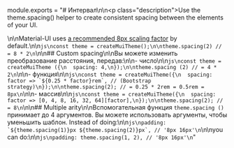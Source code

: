module.exports = "# Интервал\n\n<p class=\"description\">Use the theme.spacing() helper to create consistent spacing between the elements of your UI.</p>\n\nMaterial-UI uses [a recommended 8px scaling factor](https://material.io/design/layout/understanding-layout.html) by default.\n\n```js\nconst theme = createMuiTheme();\n\ntheme.spacing(2) // = 8 * 2\n```\n\n## Custom spacing\n\nВы можете изменить преобразование расстояния, передав:\n\n- число\n\n```js\nconst theme = createMuiTheme ({\n  spacing: 4,\n});\n\ntheme.spacing (2) // = 4 * 2\n```\n\n- функция\n\n```js\nconst theme = createMuiTheme({\n  spacing: factor => `${0.25 * factor}rem`, // (Bootstrap strategy)\n});\n\ntheme.spacing(2); // = 0.25 * 2rem = 0.5rem = 8px\n```\n\n- массив\n\n```js\nconst theme = createMuiTheme({\n  spacing: factor => [0, 4, 8, 16, 32, 64][factor],\n});\n\ntheme.spacing(2); // = 8\n```\n\n## Multiple arity\n\nВспомогательная функция ` theme.spacing () ` принимает до 4 аргументов. Вы можете использовать аргументы, чтобы уменьшить шаблон. Instead of doing:\n\n```js\npadding: `${theme.spacing(1)}px ${theme.spacing(2)}px`, // '8px 16px'\n```\n\nyou can do:\n\n```js\npadding: theme.spacing(1, 2), // '8px 16px'\n```"